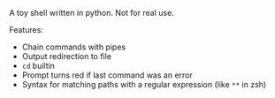 A toy shell written in python. Not for real use.

Features:

- Chain commands with pipes
- Output redirection to file
- `cd` builtin
- Prompt turns red if last command was an error
- Syntax for matching paths with a regular expression (like `**` in zsh)
